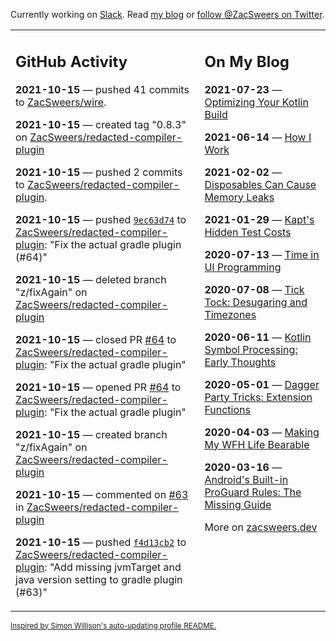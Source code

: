 Currently working on [Slack](https://slack.com/). Read [my blog](https://zacsweers.dev/) or [follow @ZacSweers on Twitter](https://twitter.com/ZacSweers).

<table><tr><td valign="top" width="60%">

## GitHub Activity
<!-- githubActivity starts -->
**2021-10-15** — pushed 41 commits to [ZacSweers/wire](https://api.github.com/repos/ZacSweers/wire).

**2021-10-15** — created tag "0.8.3" on [ZacSweers/redacted-compiler-plugin](https://api.github.com/repos/ZacSweers/redacted-compiler-plugin)

**2021-10-15** — pushed 2 commits to [ZacSweers/redacted-compiler-plugin](https://api.github.com/repos/ZacSweers/redacted-compiler-plugin).

**2021-10-15** — pushed [`9ec63d74`](https://github.com/ZacSweers/redacted-compiler-plugin/commit/9ec63d74642f4004aed4ba71b004aae77efc2a53) to [ZacSweers/redacted-compiler-plugin](https://api.github.com/repos/ZacSweers/redacted-compiler-plugin): "Fix the actual gradle plugin (#64)"

**2021-10-15** — deleted branch "z/fixAgain" on [ZacSweers/redacted-compiler-plugin](https://api.github.com/repos/ZacSweers/redacted-compiler-plugin)

**2021-10-15** — closed PR [#64](https://api.github.com/repos/ZacSweers/redacted-compiler-plugin/pulls/64) to [ZacSweers/redacted-compiler-plugin](https://api.github.com/repos/ZacSweers/redacted-compiler-plugin): "Fix the actual gradle plugin"

**2021-10-15** — opened PR [#64](https://api.github.com/repos/ZacSweers/redacted-compiler-plugin/pulls/64) to [ZacSweers/redacted-compiler-plugin](https://api.github.com/repos/ZacSweers/redacted-compiler-plugin): "Fix the actual gradle plugin"

**2021-10-15** — created branch "z/fixAgain" on [ZacSweers/redacted-compiler-plugin](https://api.github.com/repos/ZacSweers/redacted-compiler-plugin)

**2021-10-15** — commented on [#63](https://github.com/ZacSweers/redacted-compiler-plugin/pull/63#issuecomment-944623090) in [ZacSweers/redacted-compiler-plugin](https://api.github.com/repos/ZacSweers/redacted-compiler-plugin)

**2021-10-15** — pushed [`f4d13cb2`](https://github.com/ZacSweers/redacted-compiler-plugin/commit/f4d13cb2a26e83ee476fbe4d67f1eb8dd16bc96e) to [ZacSweers/redacted-compiler-plugin](https://api.github.com/repos/ZacSweers/redacted-compiler-plugin): "Add missing jvmTarget and java version setting to gradle plugin (#63)"
<!-- githubActivity ends -->
</td><td valign="top" width="40%">

## On My Blog
<!-- blog starts -->
**2021-07-23** — [Optimizing Your Kotlin Build](https://www.zacsweers.dev/optimizing-your-kotlin-build/)

**2021-06-14** — [How I Work](https://www.zacsweers.dev/how-i-work/)

**2021-02-02** — [Disposables Can Cause Memory Leaks](https://www.zacsweers.dev/disposables-can-cause-memory-leaks/)

**2021-01-29** — [Kapt's Hidden Test Costs](https://www.zacsweers.dev/kapts-hidden-test-costs/)

**2020-07-13** — [Time in UI Programming](https://www.zacsweers.dev/time-in-ui/)

**2020-07-08** — [Tick Tock: Desugaring and Timezones](https://www.zacsweers.dev/ticktock-desugaring-timezones/)

**2020-06-11** — [Kotlin Symbol Processing: Early Thoughts](https://www.zacsweers.dev/kotlin-symbol-processor-early-thoughts/)

**2020-05-01** — [Dagger Party Tricks: Extension Functions](https://www.zacsweers.dev/dagger-party-tricks-extension-functions/)

**2020-04-03** — [Making My WFH Life Bearable](https://www.zacsweers.dev/making-wfh-life-bearable/)

**2020-03-16** — [Android's Built-in ProGuard Rules: The Missing Guide](https://www.zacsweers.dev/android-proguard-rules/)
<!-- blog ends -->
More on [zacsweers.dev](https://zacsweers.dev/)
</td></tr></table>

<sub><a href="https://simonwillison.net/2020/Jul/10/self-updating-profile-readme/">Inspired by Simon Willison's auto-updating profile README.</a></sub>